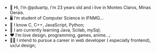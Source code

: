 - 👋 Hi, I’m @pduartp, i'm 23 years old and i live in Montes Claros, Minas Gerais.
- 🖥️ I’m student of Computer Science in IFNMG...
- 🧠 I know C, C++, JavaScript, Python;
- 🧮 I am currently learning Java, Scilab, mySql;
- ❤️ I’m love design, programming, games, anime...;
- 👨‍💻 I intend to pursue a career in web developer (
especially frontend), ux/ui design;

<!---
pduartp/pduartp is a ✨ special ✨ repository because its `README.md` (this file) appears on your GitHub profile.
You can click the Preview link to take a look at your changes.
--->
